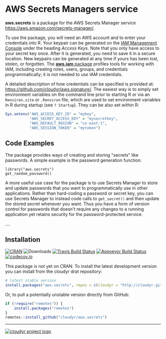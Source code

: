 # AWS Secrets Managers service

**aws.secrets** is a package for the AWS Secrets Manager service <https://aws.amazon.com/secrets-manager/>.

To use the package, you will need an AWS account and to enter your credentials into R. Your keypair can be generated on the [IAM Management Console](https://aws.amazon.com/) under the heading *Access Keys*. Note that you only have access to your secret key once. After it is generated, you need to save it in a secure location. New keypairs can be generated at any time if yours has been lost, stolen, or forgotten. The [**aws.iam** package](https://github.com/cloudyr/aws.iam) profiles tools for working with IAM, including creating roles, users, groups, and credentials programmatically; it is not needed to *use* IAM credentials.

A detailed description of how credentials can be specified is provided at: https://github.com/cloudyr/aws.signature/. The easiest way is to simply set environment variables on the command line prior to starting R or via an `Renviron.site` or `.Renviron` file, which are used to set environment variables in R during startup (see `? Startup`). They can be also set within R:

```R
Sys.setenv("AWS_ACCESS_KEY_ID" = "mykey",
           "AWS_SECRET_ACCESS_KEY" = "mysecretkey",
           "AWS_DEFAULT_REGION" = "us-east-1",
           "AWS_SESSION_TOKEN" = "mytoken")
```


## Code Examples

The package provides ways of creating and storing "secrets" like passwords. A simple example is the password generation function:

```{r}
library("aws.secrets")
get_random_password()
```

A more useful use case for the package is to use Secrets Manager to store and update passwords that you want to programmatically use in other applications. Rather than hard-coding a password or secret key, you can use Secrets Manager to instead code calls to `get_secret()` and then update the stored secret whenever you want. Thus you have a form of version control for passwords that doesn't require any changes to a running application yet retains security for the password-protected service.

....

## Installation

[![CRAN](https://www.r-pkg.org/badges/version/aws.secrets)](https://cran.r-project.org/package=aws.secrets)
![Downloads](https://cranlogs.r-pkg.org/badges/aws.secrets)
[![Travis Build Status](https://travis-ci.org/cloudyr/aws.secrets.png?branch=master)](https://travis-ci.org/cloudyr/aws.secrets)
[![Appveyor Build Status](https://ci.appveyor.com/api/projects/status/PROJECTNUMBER?svg=true)](https://ci.appveyor.com/project/cloudyr/aws.secrets)
[![codecov.io](https://codecov.io/github/cloudyr/aws.secrets/coverage.svg?branch=master)](https://codecov.io/github/cloudyr/aws.secrets?branch=master)

This package is not yet on CRAN. To install the latest development version you can install from the cloudyr drat repository:

```R
# latest stable version
install.packages("aws.secrets", repos = c(cloudyr = "http://cloudyr.github.io/drat", getOption("repos")))
```

Or, to pull a potentially unstable version directly from GitHub:

```R
if (!require("remotes")) {
    install.packages("remotes")
}
remotes::install_github("cloudyr/aws.secrets")
```


---
[![cloudyr project logo](https://i.imgur.com/JHS98Y7.png)](https://github.com/cloudyr)
